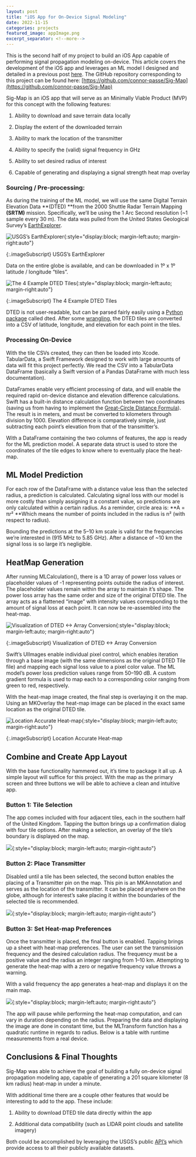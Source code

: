 ```yaml
---
layout: post
title: "iOS App for On-Device Signal Modeling"
date: 2022-11-15
categories: projects
featured_image: appImage.png
excerpt_separator: <!--more-->
---
```


This is the second half of my project to build an iOS App capable of performing signal propagation modeling on-device. This article covers the development of the iOS app and leverages an ML model I designed and detailed in a previous post <!--more--> [here](https://connorpasse.com/projects/2022/11/01/Sig-Model.html). The GitHub repository corresponding to this project can be found here: [https://github.com/connor-passe/Sig-Map](https://github.com/connor-passe/Sig-Map)

Sig-Map is an iOS app that will serve as an Minimally Viable Product (MVP) for this concept with the following features:

1. Ability to download and save terrain data locally

2. Display the extent of the downloaded terrain

3. Ability to mark the location of the transmitter

4. Ability to specify the (valid) signal frequency in GHz

5. Ability to set desired radius of interest

6. Capable of generating and displaying a signal strength heat map overlay

### Sourcing / Pre-processing:

As during the training of the ML model, we will use the same Digital Terrain Elevation Data **(DTED) **from the 2000 Shuttle Radar Terrain Mapping **(SRTM)** mission. Specifically, we’ll be using the 1 Arc Second resolution (~1 sample every 30 m). The data was pulled from the United States Geological Survey’s [EarthExplorer](https://earthexplorer.usgs.gov).

![USGS’s EarthExplorer](https://cdn-images-1.medium.com/max/3264/1*M8SvplRMRALTclhBB0FZrw.png){:style="display:block; margin-left:auto; margin-right:auto"}

{:.imageSubscript} 
USGS’s EarthExplorer

Data on the entire globe is available, and can be downloaded in 1º x 1º latitude / longitude “tiles”.

![The 4 Example DTED Tiles](https://cdn-images-1.medium.com/max/2000/1*1Ow_VmgmJ6bsZ8QKzfLi2A.png){:style="display:block; margin-left:auto; margin-right:auto"}

{:.imageSubscript} 
The 4 Example DTED Tiles

DTED is not user-readable, but can be parsed fairly easily using a [Python package](https://pypi.org/project/dted/) called dted. After some [wrangling](https://gist.github.com/connor-passe/52173887bd0841bd76b209d8b29bed54), the DTED tiles are converted into a CSV of latitude, longitude, and elevation for each point in the tiles.

### Processing On-Device

With the tile CSVs created, they can then be loaded into Xcode. TabularData, a Swift Framework designed to work with large amounts of data will fit this project perfectly. We read the CSV into a TabularData DataFrame (basically a Swift version of a Pandas DataFrame with much less documentation).

<script src="https://gist.github.com/connor-passe/30e94ab8de8e1d0551cb40e945665fe3.js"></script>

DataFrames enable very efficient processing of data, and will enable the required rapid on-device distance and elevation difference calculations. Swift has a built-in distance calculation function between two coordinates (saving us from having to implement the [Great-Circle Distance Formula](https://en.wikipedia.org/wiki/Great-circle_distance)). The result is in meters, and must be converted to kilometers through division by 1000. Elevation difference is comparatively simple, just subtracting each point’s elevation from that of the transmitter’s.

<script src="https://gist.github.com/connor-passe/5cf5f047f158f841b2cc06aab0612e6f.js"></script>

With a DataFrame containing the two columns of features, the app is ready for the ML prediction model. A separate data struct is used to store the coordinates of the tile edges to know where to eventually place the heat-map.

## ML Model Prediction

For each row of the DataFrame with a distance value less than the selected radius, a prediction is calculated. Calculating signal loss with our model is more costly than simply assigning it a constant value, so predictions are only calculated within a certain radius. As a reminder, circle area is: **A = π*r*² **Which means the number of points included in the radius is n² (with respect to radius).

Bounding the predictions at the 5–10 km scale is valid for the frequencies we’re interested in (915 MHz to 5.85 GHz). After a distance of ~10 km the signal loss is so large it’s negligible.

<script src="https://gist.github.com/connor-passe/4fc2426bcdc67be7c2f9ec509ca1a81e.js"></script>

## HeatMap Generation

After running MLCalculation(), there is a 1D array of power loss values or placeholder values of -1 representing points outside the radius of interest. The placeholder values remain within the array to maintain it’s shape. The power loss array has the same order and size of the original DTED tile. The array acts as a flattened “image” with intensity values corresponding to the amount of signal loss at each point. It can now be re-assembled into the heat-map.

![Visualization of DTED <-> Array Conversion](https://cdn-images-1.medium.com/max/2000/1*SxVD3yNjsLo8bf4_egcgWA.png){:style="display:block; margin-left:auto; margin-right:auto"}

{:.imageSubscript} 
Visualization of DTED <-> Array Conversion

Swift’s UIImages enable individual pixel control, which enables iteration through a base image (with the same dimensions as the original DTED Tile file) and mapping each signal loss value to a pixel color value. The ML model’s power loss prediction values range from 50–190 dB. A custom gradient formula is used to map each to a corresponding color ranging from green to red, respectively.

<script src="https://gist.github.com/connor-passe/7cc4a9a9bd5423394c4dd229aed28638.js"></script>

With the heat-map image created, the final step is overlaying it on the map. Using an MKOverlay the heat-map image can be placed in the exact same location as the original DTED tile.

![Location Accurate Heat-map](https://cdn-images-1.medium.com/max/2000/1*PnR_yIK3KNT7qK8KYPxDrA.png){:style="display:block; margin-left:auto; margin-right:auto"}

{:.imageSubscript} 
Location Accurate Heat-map

## Combine and Create App Layout

With the base functionality hammered out, it’s time to package it all up. A simple layout will suffice for this project. With the map as the primary screen and three buttons we will be able to achieve a clean and intuitive app.

### Button 1: Tile Selection

The app comes included with four adjacent tiles, each in the southern half of the United Kingdom. Tapping the button brings up a confirmation dialog with four tile options. After making a selection, an overlay of the tile’s boundary is displayed on the map.

![](https://cdn-images-1.medium.com/max/2000/1*Qoizvk9ueM7Q2Iuh7tvdfA.gif){:style="display:block; margin-left:auto; margin-right:auto"}

### Button 2: Place Transmitter

Disabled until a tile has been selected, the second button enables the placing of a Transmitter pin on the map. This pin is an MKAnnotation and serves as the location of the transmitter. It can be placed anywhere on the globe, although for interest’s sake placing it within the boundaries of the selected tile is recommended.

![](https://cdn-images-1.medium.com/max/2000/1*JCAwa6aULEXXEzAS1lzmww.gif){:style="display:block; margin-left:auto; margin-right:auto"}

### Button 3: Set Heat-map Preferences

Once the transmitter is placed, the final button is enabled. Tapping brings up a sheet with heat-map preferences. The user can set the transmission frequency and the desired calculation radius. The frequency must be a positive value and the radius an integer ranging from 1–10 km. Attempting to generate the heat-map with a zero or negative frequency value throws a warning.

With a valid frequency the app generates a heat-map and displays it on the main map.

![](https://cdn-images-1.medium.com/max/2000/1*MLVlpFViGlVL-rRYiYU8BA.png){:style="display:block; margin-left:auto; margin-right:auto"}

The app will pause while performing the heat-map computation, and can vary in duration depending on the radius. Preparing the data and displaying the image are done in constant time, but the MLTransform function has a quadratic runtime in regards to radius. Below is a table with runtime measurements from a real device.

<script src="https://gist.github.com/connor-passe/eb62db462ec7484f56a2409f40acfcde.js"></script>

## Conclusions & Final Thoughts

Sig-Map was able to achieve the goal of building a fully on-device signal propagation modeling app, capable of generating a 201 square kilometer (8 km radius) heat-map in under a minute.

With additional time there are a couple other features that would be interesting to add to the app. These include:

1. Ability to download DTED tile data directly within the app

1. Additional data compatibility (such as LIDAR point clouds and satellite imagery)

Both could be accomplished by leveraging the USGS’s public [API’s](https://m2m.cr.usgs.gov/api/docs/json/) which provide access to all their publicly available datasets.
